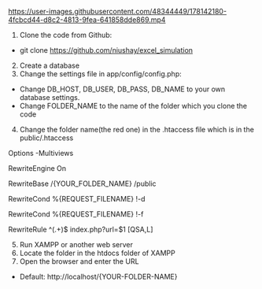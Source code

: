 

https://user-images.githubusercontent.com/48344449/178142180-4fcbcd44-d8c2-4813-9fea-641858dde869.mp4




1. Clone the code from Github:
* git clone https://github.com/niushay/excel_simulation
2. Create a database
3. Change the settings file in app/config/config.php:
* Change DB_HOST, DB_USER, DB_PASS, DB_NAME to your own database settings.
* Change FOLDER_NAME to the name of the folder which you clone the code
4. Change the folder name(the red one) in the .htaccess file which is in the public/.htaccess

<IfModule mod_rewrite.c>

Options -Multiviews

RewriteEngine On

RewriteBase /{YOUR_FOLDER_NAME} /public

RewriteCond %{REQUEST_FILENAME} !-d

RewriteCond %{REQUEST_FILENAME} !-f

RewriteRule ^(.+)$ index.php?url=$1 [QSA,L]

</IfModule>

5. Run XAMPP or another web server
6. Locate the folder in the htdocs folder of XAMPP
7. Open the browser and enter the URL
* Default: http://localhost/{YOUR-FOLDER-NAME}
